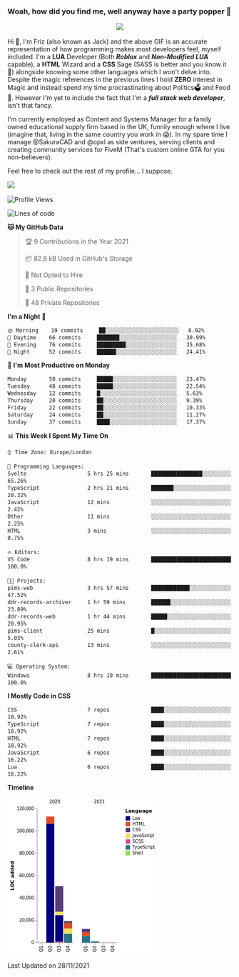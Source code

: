 ### Woah, how did you find me, well anyway have a party popper 🎉

<p align="center">
  <img  src="https://66.media.tumblr.com/d2766024a15e8c140bf20f314664eed2/d1615166bf58615c-d8/s400x600/aabc473a64edc43599d5345fd1e9e792d66ecc48.gifv">
</p>

Hi :wave:, I'm Friz (also known as Jack) and the above GIF is an accurate representation of how programming makes most developers feel, myself included. I'm a **LUA** Developer (Both ***Roblox*** and ***Non-Modified LUA*** capable), a **HTML** Wizard and a **CSS** Sage (SASS is better and you know it :pray:) alongside knowing some other languages which I won't delve into. Despite the magic references in the previous lines I hold **ZERO** interest in Magic and instead spend my time procrastinating about Politics🗳️ and Food🍔. However I'm yet to include the fact that I'm a ***full stack web developer***, isn't that fancy.

I'm currently employed as Content and Systems Manager for a family owned educational supply firm based in the UK, funnily enough where I live (imagine that, living in the same country you work in 😱). In my spare time I manage @SakuraCAD and @opxl as side ventures, serving clients and creating community services for FiveM (That's custom online GTA for you non-believers).

Feel free to check out the rest of my profile... I suppose.

<a href="https://github.com/anuraghazra/github-readme-stats">
  <img  src="https://github-readme-stats.vercel.app/api?username=JackOPXL&count_private=true&show_icons=true&theme=tokyonight" />
</a>



<!--START_SECTION:waka-->
![Profile Views](http://img.shields.io/badge/Profile%20Views-1-blue)

![Lines of code](https://img.shields.io/badge/From%20Hello%20World%20I%27ve%20Written-202079%20lines%20of%20code-blue)

**🐱 My GitHub Data** 

> 🏆 9 Contributions in the Year 2021
 > 
> 📦 82.8 kB Used in GitHub's Storage 
 > 
> 🚫 Not Opted to Hire
 > 
> 📜 3 Public Repositories 
 > 
> 🔑 48 Private Repositories  
 > 
**I'm a Night 🦉** 

```text
🌞 Morning    19 commits     ██░░░░░░░░░░░░░░░░░░░░░░░   8.92% 
🌆 Daytime    66 commits     ███████░░░░░░░░░░░░░░░░░░   30.99% 
🌃 Evening    76 commits     █████████░░░░░░░░░░░░░░░░   35.68% 
🌙 Night      52 commits     ██████░░░░░░░░░░░░░░░░░░░   24.41%

```
📅 **I'm Most Productive on Monday** 

```text
Monday       50 commits     █████░░░░░░░░░░░░░░░░░░░░   23.47% 
Tuesday      48 commits     █████░░░░░░░░░░░░░░░░░░░░   22.54% 
Wednesday    12 commits     █░░░░░░░░░░░░░░░░░░░░░░░░   5.63% 
Thursday     20 commits     ██░░░░░░░░░░░░░░░░░░░░░░░   9.39% 
Friday       22 commits     ██░░░░░░░░░░░░░░░░░░░░░░░   10.33% 
Saturday     24 commits     ██░░░░░░░░░░░░░░░░░░░░░░░   11.27% 
Sunday       37 commits     ████░░░░░░░░░░░░░░░░░░░░░   17.37%

```


📊 **This Week I Spent My Time On** 

```text
⌚︎ Time Zone: Europe/London

💬 Programming Languages: 
Svelte                   5 hrs 25 mins       ████████████████░░░░░░░░░   65.26% 
TypeScript               2 hrs 21 mins       ███████░░░░░░░░░░░░░░░░░░   28.32% 
JavaScript               12 mins             ░░░░░░░░░░░░░░░░░░░░░░░░░   2.42% 
Other                    11 mins             ░░░░░░░░░░░░░░░░░░░░░░░░░   2.25% 
HTML                     3 mins              ░░░░░░░░░░░░░░░░░░░░░░░░░   0.75%

🔥 Editors: 
VS Code                  8 hrs 19 mins       █████████████████████████   100.0%

🐱‍💻 Projects: 
pims-web                 3 hrs 57 mins       ████████████░░░░░░░░░░░░░   47.52% 
ddr-records-archiver     1 hr 59 mins        ██████░░░░░░░░░░░░░░░░░░░   23.89% 
ddr-records-web          1 hr 44 mins        █████░░░░░░░░░░░░░░░░░░░░   20.95% 
pims-client              25 mins             █░░░░░░░░░░░░░░░░░░░░░░░░   5.03% 
county-clerk-api         13 mins             ░░░░░░░░░░░░░░░░░░░░░░░░░   2.61%

💻 Operating System: 
Windows                  8 hrs 19 mins       █████████████████████████   100.0%

```

**I Mostly Code in CSS** 

```text
CSS                      7 repos             ████░░░░░░░░░░░░░░░░░░░░░   18.92% 
TypeScript               7 repos             ████░░░░░░░░░░░░░░░░░░░░░   18.92% 
HTML                     7 repos             ████░░░░░░░░░░░░░░░░░░░░░   18.92% 
JavaScript               6 repos             ████░░░░░░░░░░░░░░░░░░░░░   16.22% 
Lua                      6 repos             ████░░░░░░░░░░░░░░░░░░░░░   16.22%

```


**Timeline**

![Chart not found](https://raw.githubusercontent.com/JackOPXL/JackOPXL/master/charts/bar_graph.png) 


 Last Updated on 28/11/2021
<!--END_SECTION:waka-->

